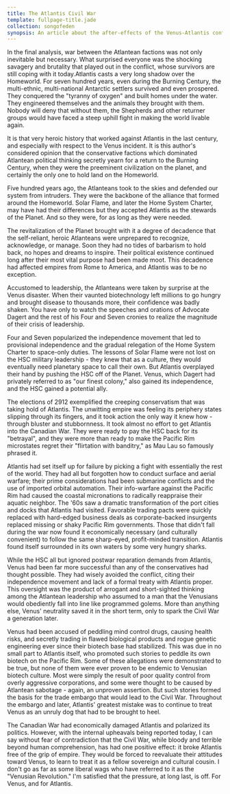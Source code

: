 ```yaml
---
title: The Atlantis Civil War
template: fullpage-title.jade
collection: songofeden
synopsis: An article about the after-effects of the Venus-Atlantis conflict.
---
```


In the final analysis, war between the Atlantean factions was not only inevitable but necessary. What surprised everyone was the shocking savagery and brutality that played out in the conflict, whose survivors are still coping with it today.Atlantis casts a very long shadow over the Homeworld. For seven hundred years, even during the Burning Century, the multi-ethnic, multi-national Antarctic settlers survived and even prospered. They conquered the "tyranny of oxygen" and built homes under the water. They engineered themselves and the animals they brought with them. Nobody will deny that without them, the Shepherds and other returner groups would have faced a steep uphill fight in making the world livable again.

It is that very heroic history that worked against Atlantis in the last century, and especially with respect to the Venus incident. It is this author's considered opinion that the conservative factions which dominated Atlantean political thinking secretly yearn for a return to the Burning Century, when they were the preeminent civilization on the planet, and certainly the only one to hold land on the Homeworld.

Five hundred years ago, the Atlanteans took to the skies and defended our system from intruders. They were the backbone of the alliance that formed around the Homeworld. Solar Flame, and later the Home System Charter, may have had their differences but they accepted Atlantis as the stewards of the Planet. And so they were, for as long as they were needed.

The revitalization of the Planet brought with it a degree of decadence that the self-reliant, heroic Atlanteans were unprepared to recognize, acknowledge, or manage. Soon they had no tides of barbarism to hold back, no hopes and dreams to inspire. Their political existence continued long after their most vital purpose had been made moot. This decadence had affected empires from Rome to America, and Atlantis was to be no exception.

Accustomed to leadership, the Atlanteans were taken by surprise at the Venus disaster. When their vaunted biotechnology left millions to go hungry and brought disease to thousands more, their confidence was badly shaken. You have only to watch the speeches and orations of Advocate Dagert and the rest of his Four and Seven cronies to realize the magnitude of their crisis of leadership.

Four and Seven popularized the independence movement that led to provisional independence and the gradual relegation of the Home System Charter to space-only duties. The lessons of Solar Flame were not lost on the HSC military leadership - they knew that as a culture, they would eventually need planetary space to call their own. But Atlantis overplayed their hand by pushing the HSC off of the Planet. Venus, which Dagert had privately referred to as "our finest colony," also gained its independence, and the HSC gained a potential ally.

The elections of 2912 exemplified the creeping conservatism that was taking hold of Atlantis. The unwitting empire was feeling its periphery states slipping through its fingers, and it took action the only way it knew how - through bluster and stubbornness. It took almost no effort to get Atlantis into the Canadian War. They were ready to pay the HSC back for its "betrayal", and they were more than ready to make the Pacific Rim microstates regret their "flirtation with banditry," as Mau Lau so famously phrased it.

Atlantis had set itself up for failure by picking a fight with essentially the rest of the world. They had all but forgotten how to conduct surface and aerial warfare; their prime considerations had been submarine conflicts and the use of imported orbital automation. Their info-warfare against the Pacific Rim had caused the coastal micronations to radically reappraise their aquatic neighbor. The '60s saw a dramatic transformation of the port cities and docks that Atlantis had visited. Favorable trading pacts were quickly replaced with hard-edged business deals as corporate-backed insurgents replaced missing or shaky Pacific Rim governments. Those that didn't fall during the war now found it economically necessary (and culturally convenient) to follow the same sharp-eyed, profit-minded transition. Atlantis found itself surrounded in its own waters by some very hungry sharks.

While the HSC all but ignored postwar reparation demands from Atlantis, Venus had been far more successful than any of the conservatives had thought possible. They had wisely avoided the conflict, citing their independence movement and lack of a formal treaty with Atlantis proper. This oversight was the product of arrogant and short-sighted thinking among the Atlantean leadership who assumed to a man that the Venusians would obediently fall into line like programmed golems. More than anything else, Venus' neutrality saved it in the short term, only to spark the Civil War a generation later.

Venus had been accused of peddling mind control drugs, causing health risks, and secretly trading in flawed biological products and rogue genetic engineering ever since their biotech base had stabilized. This was due in no small part to Atlantis itself, who promoted such stories to peddle its own biotech on the Pacific Rim. Some of these allegations were demonstrated to be true, but none of them were ever proven to be endemic to Venusian biotech culture. Most were simply the result of poor quality control from overly aggressive corporations, and some were thought to be caused by Atlantean sabotage - again, an unproven assertion. But such stories formed the basis for the trade embargo that would lead to the Civil War. Throughout the embargo and later, Atlantis' greatest mistake was to continue to treat Venus as an unruly dog that had to be brought to heel.

The Canadian War had economically damaged Atlantis and polarized its politics. However, with the internal upheavals being reported today, I can say without fear of contradiction that the Civil War, while bloody and terrible beyond human comprehension, has had one positive effect: it broke Atlantis free of the grip of empire. They would be forced to reevaluate their attitudes toward Venus, to learn to treat it as a fellow sovereign and cultural cousin. I don't go as far as some liberal wags who have referred to it as the "Venusian Revolution." I'm satisfied that the pressure, at long last, is off. For Venus, and for Atlantis.
